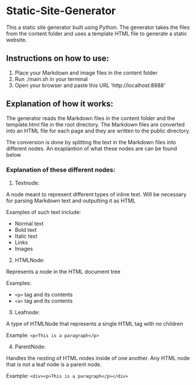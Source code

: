 # Static-Site-Generator

This a static site generator built using Python. The generator takes the files from the content folder and uses a template HTML file to generate a static website.

## Instructions on how to use:
1. Place your Markdown and image files in the content folder
2. Run ./main.sh in your terminal
3. Open your browser and paste this URL 'http://localhost:8888'

## Explanation of how it works:

The generator reads the Markdown files in the content folder and the template.html file in the root directory. The Markdown files are converted into an HTML file for each page and they are written to the public directory.

The conversion is done by splitting the text in the Markdown files into different nodes. An exaplantion of what these nodes are can be found below

### Explanation of these different nodes:

1. Textnode:

A node meant to represent different types of inline text. Will be necessary for parsing Markdown text and outputting it as HTML

Examples of such text include:
- Normal text
- Bold text
- Italic text
- Links
- Images


2. HTMLNode:

Represents a node in the HTML document tree

Examples:
- ```<p>``` tag and its contents
- ```<a>``` tag and its contents

3. Leafnode:

A type of HTMLNode that represents a single HTML tag with no children

Example:
```<p>This is a paragraph</p>```

4. ParentNode:

Handles the nesting of HTML nodes inside of one another. Any HTML node that is not a leaf node is a parent node.

Example:
```<div><p>This is a paragraph</p></div>```